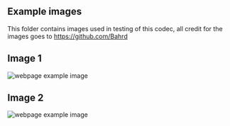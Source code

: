 ## Example images

This folder contains images used in testing of this codec, all credit for the images goes to https://github.com/Bahrd

## Image 1

![webpage example image](
https://github.com/AR621/JPD-Image-compression-CODEC/new/main/example_images/tiger.jpg?raw=true  "image 1 example - tiger")

## Image 2

![webpage example image](
https://github.com/AR621/JPD-Image-compression-CODEC/new/main/example_images/Wiosna-winniczka.jpg?raw=true  "image 2 example - spring")

